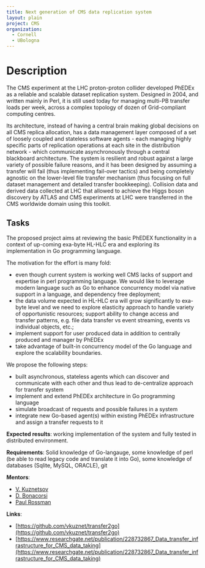 ```yaml
---
title: Next generation of CMS data replication system
layout: plain
project: CMS
organization: 
  - Cornell
  - UBologna
---
```


# Description

The CMS experiment at the LHC proton-proton collider developed PhEDEx as a
reliable and scalable dataset replication system. Designed in 2004, and written
mainly in Perl, it is still used today for managing multi-PB transfer loads per
week, across a complex topology of dozen of Grid-compliant computing centres.

Its architecture, instead of having a central brain making global decisions on
all CMS replica allocation, has a data management layer composed of a set of
loosely coupled and stateless software agents - each managing highly specific
parts of replication operations at each site in the distribution network -
which communicate asynchronously through a central blackboard architecture. The
system is resilient and robust against a large variety of possible failure
reasons, and it has been designed by assuming a transfer will fail (thus
implementing fail-over tactics) and being completely agnostic on the
lower-level file transfer mechanism (thus focusing on full dataset management
and detailed transfer bookkeeping). Collision data and derived data collected
at LHC that allowed to achieve the Higgs boson discovery by ATLAS and CMS
experiments at LHC were transferred in the CMS worldwide domain using this
toolkit.

## Tasks

The proposed project aims at reviewing the basic PhEDEX functionality in a
context of up-coming exa-byte HL-HLC era and exploring its implementation in Go
programming language.

The motivation for the effort is many fold:

  * even though current system is working well CMS lacks of support and
    expertise in perl programming language. We would like to leverage modern
    language such as Go to enhance concurrency model via native support in a
    language, and dependency free deployment;
  * the data volume expected in HL-HLC era will grow significantly to exa-byte
    level and we need to explore elasticity approach to handle variety of
    opportunistic resources; support ability to change access and transfer
    patterns, e.g. file data transfer vs event streaming, events vs individual
    objects, etc.;
  * implement support for user produced data in addition to centrally produced and manager by PhEDEx
  * take advantage of built-in concurrency model of the Go language and explore the scalability boundaries.

We propose the following steps:

  * built asynchronous, stateless agents which can discover and communicate with each other and thus lead to de-centralize approach for transfer system
  * implement and extend PhEDEx architecture in Go programming language
  * simulate broadcast of requests and possible failures in a system
  * integrate new Go-based agent(s) within existing PhEDEx infrastructure and assign a transfer requests to it

**Expected results**: working implementation of the system and fully tested in distributed
environment.

**Requirements**: Solid knowledge of Go-langauge, some knowledge of perl (be able to read legacy code
and translate it into Go), some knowledge of databases (Sqlite, MySQL, ORACLE), git

**Mentors**: 

  * [V. Kuznetsov](mailto:vkuznet@gmail.com)
  * [D. Bonacorsi](mailto:bonacorsi@bo.infn.it)
  * [Paul Rossman](mailto:paulrossman@google.com)

**Links**:

  * [https://github.com/vkuznet/transfer2go](https://github.com/vkuznet/transfer2go)
  * [https://www.researchgate.net/publication/228732867_Data_transfer_infrastructure_for_CMS_data_taking](https://www.researchgate.net/publication/228732867_Data_transfer_infrastructure_for_CMS_data_taking)
